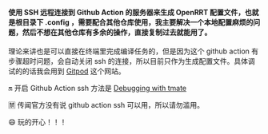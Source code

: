 #### 使用 SSH 远程连接到 Github Action 的服务器来生成 OpenRRT 配置文件，也就是根目录下 .config ，需要配合其他仓库使用，我主要解决一个本地配置麻烦的问题，然后不想在其他仓库有多余的操作，直接复制过去就能用了。

理论来讲也是可以直接在终端里完成编译任务的，但是因为这个 github action 有步骤超时问题，会自动关闭 ssh 的连接，所以目前只作为生成配置文件。具体调试的的话我会用到 [Gitpod](https://www.gitpod.io/) 这个网站。

🔛 开启 Github Action ssh 方法是 [Debugging with tmate](https://github.com/marketplace/actions/debugging-with-tmate)

🈲️ 传闻官方没有说 github action ssh 可以用，所以请勿滥用。

😄 玩的开心！！！

